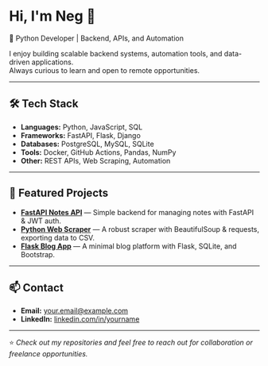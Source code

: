 # Hi, I'm Neg 👋

🚀 Python Developer | Backend, APIs, and Automation  

I enjoy building scalable backend systems, automation tools, and data-driven applications.  
Always curious to learn and open to remote opportunities.

---

## 🛠 Tech Stack
- **Languages:** Python, JavaScript, SQL  
- **Frameworks:** FastAPI, Flask, Django  
- **Databases:** PostgreSQL, MySQL, SQLite  
- **Tools:** Docker, GitHub Actions, Pandas, NumPy  
- **Other:** REST APIs, Web Scraping, Automation  

---

## 📌 Featured Projects
- [**FastAPI Notes API**](https://github.com/USERNAME/fastapi-notes-api) — Simple backend for managing notes with FastAPI & JWT auth.  
- [**Python Web Scraper**](https://github.com/USERNAME/python-web-scraper) — A robust scraper with BeautifulSoup & requests, exporting data to CSV.  
- [**Flask Blog App**](https://github.com/USERNAME/flask-blog) — A minimal blog platform with Flask, SQLite, and Bootstrap.  

---

## 📫 Contact
- **Email:** your.email@example.com  
- **LinkedIn:** [linkedin.com/in/yourname](https://linkedin.com/in/yourname)  

---

⭐️ *Check out my repositories and feel free to reach out for collaboration or freelance opportunities.*
